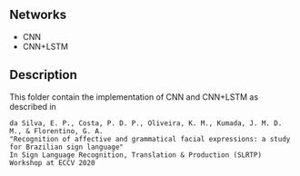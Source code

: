 ## Networks
- CNN
- CNN+LSTM

## Description
This folder contain the implementation of CNN and CNN+LSTM as described in 
```
da Silva, E. P., Costa, P. D. P., Oliveira, K. M., Kumada, J. M. D. M., & Florentino, G. A. 
"Recognition of affective and grammatical facial expressions: a study for Brazilian sign language"
In Sign Language Recognition, Translation & Production (SLRTP) Workshop at ECCV 2020
```
